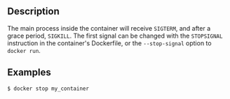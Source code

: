 ## Description
The main process inside the container will receive `SIGTERM`, and after a grace
period, `SIGKILL`. The first signal can be changed with the `STOPSIGNAL`
instruction in the container's Dockerfile, or the `--stop-signal` option to
`docker run`.

## Examples
```console
$ docker stop my_container
```